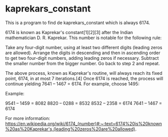 # kaprekars_constant

This is a program to find de kaprekars_constant which is always 6174.

6174 is known as Kaprekar's constant[1][2][3] after the Indian mathematician D. R. Kaprekar. This number is notable for the following rule:

Take any four-digit number, using at least two different digits (leading zeros are allowed).
Arrange the digits in descending and then in ascending order to get two four-digit numbers, adding leading zeros if necessary.
Subtract the smaller number from the bigger number.
Go back to step 2 and repeat.

The above process, known as Kaprekar's routine, will always reach its fixed point, 6174, in at most 7 iterations.[4] Once 6174 is reached, the process will continue yielding 7641 – 1467 = 6174. For example, choose 1495:

Example:

9541 – 1459 = 8082
8820 – 0288 = 8532
8532 – 2358 = 6174
7641 – 1467 = 6174

For more information: https://en.wikipedia.org/wiki/6174_(number)#:~:text=6174%20is%20known%20as%20Kaprekar's,(leading%20zeros%20are%20allowed).
